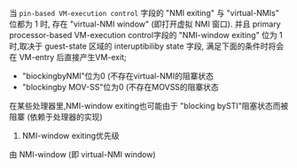 
当 `pin-based VM-execution control` 字段的 "NMI exiting" 与 "virtual-NMIs" 位都为 1 时, 存在 "virtual-NMI window" (即打开虚拟 NMI 窗口). 并且 primary processor-based VM-execution control字段的 "NMI-window exiting" 位为 1 时,取决于 guest-state 区域的 interuptibiliby state 字段, 满足下面的条件时将会在 VM-entry 后直接产生VM-exit;
* "biockingbyNMI"位为0 (不存在virtual-NMI的阻寨状态
* "blockingby MOV-SS"位为0 (不存在MOVSS的阻寨状态

在某些处理器里,NMI-window exiting也可能由于 "blocking bySTI"阻塞状态而被阻寨 (依赖于处理器的实现)

1. NMI-window exiting优先级

由 NMI-window (即 virtual-NMI window)